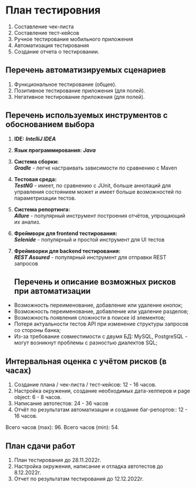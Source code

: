 # План тестировния

1. Составление чек-листа 
2. Составление тест-кейсов
3. Ручное тестирование мобильного приложения
4. Автоматизация тестирования
5. Создание отчета о тестировании.

## Перечень автоматизируемых сценариев

1. Функциональное тестирование (общее).
2. Позитивное тестирование приложения (для полей).
3. Негативное тестирование приложения (для полей).

## Перечень используемых инструментов с обоснованием выбора

1. **IDE:** ***IntelliJ IDEA***
2. **Язык программирования:** ***Java***
3. **Система сборки:**  
   ***Gradle***  -  легче настраивать зависимости по сравнению с Maven
4. **Тестовая среда:**  
   ***TestNG***  - имеет, по сравнению с JUnit, больше аннотаций для управления состоянием может и имеет больше возможностей по параметризации тестов.
5. **Система репортинга:**  
   ***Allure***  - популярный инструмент построения отчётов, упрощающий их анализ. 
6. **Фреймворк для frontend тестирования:**  
   ***Selenide***  - популярный и простой инструмент для UI тестов
7. **Фреймворки для backend тестирования:**  
   ***REST Assured***  - популярный инструмент для отправки REST запросов
   
   ## Перечень и описание возможных рисков при автоматизации
   
- Возможность переименование, добавление или удаление кнопок;
- Возможность переименование, добавление или удаление разделов;
- Возможность появления сложности в поиске id элементов;
- Потеря актуальности тестов API при изменение структуры запросов со стороны банка;
- Из-за требование совместимости с двумя БД: MySQL, PostgreSQL - могут возникнут проблемы с разностью диалектов SQL;

## Интервальная оценка с учётом рисков (в часах)

1. Создание плана / чек-листа / тест-кейсов: 12 - 16 часов.
2. Настройка окружения, создание необходимых дата-хелперов и page object: 6 - 8 часов.
3. Написание автотестов: 24 - 36 часов
4. Отчёт по результатам автоматизации и создание баг-репортов:: 12 - 16 часов.

  Всего часов (max): 96.
  Всего часов (min): 54.
  
  ## План сдачи работ
  
  1. План тестирования до 28.11.2022г.
  2. Настройка окружения, написание и отладка автотестов до 8.12.2022г.
  3. Отчет по результатам тестирования до 12.12.2022г.
